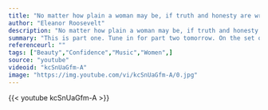 ```yaml
---
title: "No matter how plain a woman may be, if truth and honesty are written across her face, she will be beautiful."
author: "Eleanor Roosevelt"
description: "No matter how plain a woman may be, if truth and honesty are written across her face, she will be beautiful. - Eleanor Roosevelt quotes from GetInspired365.com"
summary: "This is part one. Tune in for part two tomorrow. On the set of John Legend's 'You and I' music video, we asked 63 women what they see when they look in the mirror. 'When I look in the mirror' is a behind the scenes exploration of each woman's thoughts and insights as they take a deep look into the mirror and reflect on themselves and their experiences. We conducted dozens of interviews over the course of twelve days to cultivate this collection of voices. From cancer survivors to a middle school"
referenceurl: ""
tags: ["Beauty","Confidence","Music","Women",]
source: "youtube"
videoid: "kcSnUaGfm-A"
image: "https://img.youtube.com/vi/kcSnUaGfm-A/0.jpg"
---
```


{{< youtube kcSnUaGfm-A >}}
